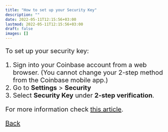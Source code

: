```yaml
---
title: "How to set up your Security Key"
description: ""
date: 2022-05-11T12:15:56+03:00
lastmod: 2022-05-11T12:15:56+03:00
draft: false
images: []
---
```


To set up your security key:

1. Sign into your Coinbase account from a web browser. (You cannot change your 2-step method from the Coinbase mobile app.)
2. Go to **Settings** > **Security**
3. Select **Security Key** under **2-step verification**.

For more information check [this article](https://help.coinbase.com/en/coinbase/managing-my-account/verify-my-identity/using-and-managing-security-keys).

<a id="back" role="button" class="btn btn-primary btn-lg d-block mb-3" href="/pages/whichplatform/index.html">Back</a>

<style>

@media (max-width: 480px) {.navbar, .footer { display: none; }}
h1{
    color : #4395ec;
}
p{
    font-size:20px;
}
li{
    font-size:20px;
}
</style>
